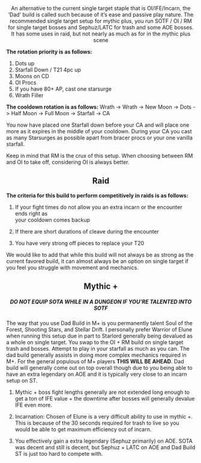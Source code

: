 <center> An alternative to the current single target staple that is OI/IFE/Incarn, the ‘Dad’ build is called such because of it’s ease and passive play nature. The recommended single target setup for mythic plus, you run SOTF / OI / RM for single target bosses and Sephuz/LATC for trash and some AOE bosses. It has some uses in raid, but not nearly as much as for in the mythic plus scene </center>

**The rotation priority is as follows:**
1. Dots up
2. Starfall Down / T21 4pc up
3. Moons on CD
4. OI Procs
5. If you have 80+ AP, cast one starsurge
6. Wrath Filler     
      
**The cooldown rotation is as follows:**
Wrath -> Wrath -> New Moon -> Dots -> Half Moon -> Full Moon -> Starfall -> CA


You now have placed one Starfall down before your CA and will place one more as it expires in the middle of your cooldown. During your CA you cast as many Starsurges as possible apart from bracer procs or your one vanilla starfall.

Keep in mind that RM is the crux of this setup. When choosing between RM and OI to take off, considering OI is always better. 


## <center> Raid </center>

**The criteria for this build to perform competitively in raids is as follows:**
1. If your fight times do not allow you an extra incarn or the encounter ends right as        
    your cooldown comes backup
    
2. If there are short durations of cleave during the encounter
 
3. You have very strong off pieces to replace your T20

We would like to add that while this build will not always be as strong as the current favored build, it can almost always be an option on single target if you feel you struggle with movement and mechanics.

## <center> Mythic + </center>

##### <center> DO NOT EQUIP SOTA WHILE IN A DUNGEON IF YOU’RE TALENTED INTO SOTF </center>

 
The way that you use Dad Build in M+ is you permanently talent Soul of the Forest, Shooting Stars, and Stellar Drift. I personally prefer Warrior of Elune when running this setup due in part to Starlord generally being devalued as a whole on single target. You swap to the OI + RM build on single target trash and bosses. Attempt to play in your starfall as much as you can. The dad build generally assists in doing more complex mechanics required in M+. For the general populous of M+ players **THIS WILL BE AHEAD**. Dad build will generally come out on top overall though due to you being able to have an extra legendary on AOE and it is typically very close to an incarn setup on ST. 
 

1. Mythic + boss fight lengths generally are not extended long enough to get a ton of IFE value + the downtime after bosses will generally devalue IFE even more.
 
2. Incarnation: Chosen of Elune is a very difficult ability to use in mythic +. This is because of the 30 seconds required for trash to live so you would be able to get maximum efficiency out of incarn.

3. You effectively gain a extra legendary (Sephuz primarily) on AOE. SOTA was decent and still is decent, but Sephuz + LATC on AOE and Dad Build ST is just too hard to compete with. 


